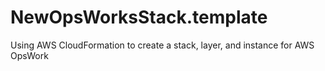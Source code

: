 # NewOpsWorksStack.template
Using AWS CloudFormation to create a stack, layer, and instance for AWS OpsWork
